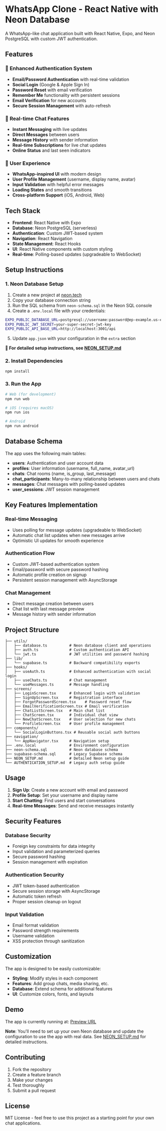 # WhatsApp Clone - React Native with Neon Database

A WhatsApp-like chat application built with React Native, Expo, and Neon PostgreSQL with custom JWT authentication.

## Features

### 🔐 **Enhanced Authentication System**
- **Email/Password Authentication** with real-time validation
- **Social Login** (Google & Apple Sign In)
- **Password Reset** with email verification
- **Remember Me** functionality with persistent sessions
- **Email Verification** for new accounts
- **Secure Session Management** with auto-refresh

### 💬 **Real-time Chat Features**
- **Instant Messaging** with live updates
- **Direct Messages** between users
- **Message History** with sender information
- **Real-time Subscriptions** for live chat updates
- **Online Status** and last seen indicators

### 📱 **User Experience**
- **WhatsApp-inspired UI** with modern design
- **User Profile Management** (username, display name, avatar)
- **Input Validation** with helpful error messages
- **Loading States** and smooth transitions
- **Cross-platform Support** (iOS, Android, Web)

## Tech Stack

- **Frontend**: React Native with Expo
- **Database**: Neon PostgreSQL (serverless)
- **Authentication**: Custom JWT-based system
- **Navigation**: React Navigation
- **State Management**: React Hooks
- **UI**: React Native components with custom styling
- **Real-time**: Polling-based updates (upgradeable to WebSocket)

## Setup Instructions

### 1. Neon Database Setup

1. Create a new project at [neon.tech](https://neon.tech)
2. Copy your database connection string
3. Run the SQL schema from `neon-schema.sql` in the Neon SQL console
4. Create a `.env.local` file with your credentials:

```bash
EXPO_PUBLIC_DATABASE_URL=postgresql://username:password@ep-example.us-east-1.aws.neon.tech/neondb?sslmode=require
EXPO_PUBLIC_JWT_SECRET=your-super-secret-jwt-key
EXPO_PUBLIC_API_BASE_URL=http://localhost:3001/api
```

5. Update `app.json` with your configuration in the `extra` section

**📖 For detailed setup instructions, see [NEON_SETUP.md](./NEON_SETUP.md)**

### 2. Install Dependencies

```bash
npm install
```

### 3. Run the App

```bash
# Web (for development)
npm run web

# iOS (requires macOS)
npm run ios

# Android
npm run android
```

## Database Schema

The app uses the following main tables:

- **users**: Authentication and user account data
- **profiles**: User information (username, full_name, avatar_url)
- **chats**: Chat rooms (name, is_group, last_message)
- **chat_participants**: Many-to-many relationship between users and chats
- **messages**: Chat messages with polling-based updates
- **user_sessions**: JWT session management

## Key Features Implementation

### Real-time Messaging
- Uses polling for message updates (upgradeable to WebSocket)
- Automatic chat list updates when new messages arrive
- Optimistic UI updates for smooth experience

### Authentication Flow
- Custom JWT-based authentication system
- Email/password with secure password hashing
- Automatic profile creation on signup
- Persistent session management with AsyncStorage

### Chat Management
- Direct message creation between users
- Chat list with last message preview
- Message history with sender information

## Project Structure

```
├── utils/
│   ├── database.ts          # Neon database client and operations
│   ├── auth.ts              # Custom authentication API
│   └── jwt.ts               # JWT utilities and password hashing
├── lib/
│   └── supabase.ts          # Backward compatibility exports
├── hooks/
│   ├── useAuth.ts           # Enhanced authentication with social login
│   ├── useChats.ts          # Chat management
│   └── useMessages.ts       # Message handling
├── screens/
│   ├── LoginScreen.tsx      # Enhanced login with validation
│   ├── SignUpScreen.tsx     # Registration interface
│   ├── ForgotPasswordScreen.tsx    # Password reset flow
│   ├── EmailVerificationScreen.tsx # Email verification
│   ├── ChatListScreen.tsx   # Main chat list
│   ├── ChatScreen.tsx       # Individual chat view
│   ├── NewChatScreen.tsx    # User selection for new chats
│   └── ProfileScreen.tsx    # User profile management
├── components/
│   └── SocialLoginButtons.tsx # Reusable social auth buttons
├── navigation/
│   └── AppNavigator.tsx     # Navigation setup
├── .env.local               # Environment configuration
├── neon-schema.sql          # Neon database schema
├── supabase-schema.sql      # Legacy Supabase schema
├── NEON_SETUP.md            # Detailed Neon setup guide
└── AUTHENTICATION_SETUP.md  # Legacy auth setup guide
```

## Usage

1. **Sign Up**: Create a new account with email and password
2. **Profile Setup**: Set your username and display name
3. **Start Chatting**: Find users and start conversations
4. **Real-time Messages**: Send and receive messages instantly

## Security Features

### Database Security
- Foreign key constraints for data integrity
- Input validation and parameterized queries
- Secure password hashing
- Session management with expiration

### Authentication Security
- JWT token-based authentication
- Secure session storage with AsyncStorage
- Automatic token refresh
- Proper session cleanup on logout

### Input Validation
- Email format validation
- Password strength requirements
- Username validation
- XSS protection through sanitization

## Customization

The app is designed to be easily customizable:

- **Styling**: Modify styles in each component
- **Features**: Add group chats, media sharing, etc.
- **Database**: Extend schema for additional features
- **UI**: Customize colors, fonts, and layouts

## Demo

The app is currently running at: [Preview URL](https://8081--01995969-16ef-72c5-a204-0f7f23f520fc.eu-central-1-01.gitpod.dev)

**Note**: You'll need to set up your own Neon database and update the configuration to use the app with real data. See [NEON_SETUP.md](./NEON_SETUP.md) for detailed instructions.

## Contributing

1. Fork the repository
2. Create a feature branch
3. Make your changes
4. Test thoroughly
5. Submit a pull request

## License

MIT License - feel free to use this project as a starting point for your own chat applications.